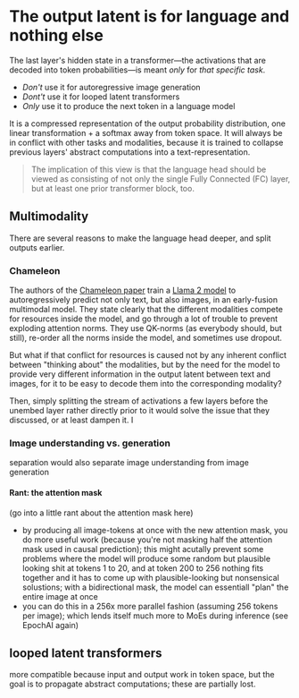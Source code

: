 # The output latent is for language and nothing else

The last layer's hidden state in a transformer&mdash;the activations that are decoded into token probabilities&mdash;is meant *only* for *that specific task*.

- *Don't* use it for autoregressive image generation
- *Dont't* use it for looped latent transformers
- *Only* use it to produce the next token in a language model

It is a compressed representation of the output probability distribution, one linear transformation + a softmax away from token space. It will always be in conflict with other tasks and modalities, because it is trained to collapse previous layers' abstract computations into a text-representation.

> The implication of this view is that the language head should be viewed as consisting of not only the single Fully Connected (FC) layer, but at least one prior transformer block, too.

## Multimodality

There are several reasons to make the language head deeper, and split outputs earlier.

### Chameleon

The authors of the [Chameleon paper](https://arxiv.org/abs/2405.09818) train a [Llama 2 model](https://arxiv.org/abs/2307.09288) to autoregressively predict not only text, but also images, in an early-fusion multimodal model. They state clearly that the different modalities compete for resources inside the model, and go through a lot of trouble to prevent exploding attention norms. They use QK-norms (as everybody should, but still), re-order all the norms inside the model, and sometimes use dropout.

But what if that conflict for resources is caused not by any inherent conflict between "thinking about" the modalities, but by the need for the model to provide very different information in the output latent between text and images, for it to be easy to decode them into the corresponding modality?

Then, simply splitting the stream of activations a few layers before the unembed layer rather directly prior to it would solve the issue that they discussed, or at least dampen it. I 

### Image understanding vs. generation

separation would also separate image understanding from image generation

#### Rant: the attention mask

(go into a little rant about the attention mask here)

- by producing all image-tokens at once with the new attention mask, you do more useful work (because you're not masking half the attention mask used in causal prediction); this might acutally prevent some problems where the model will produce some random but plausible looking shit at tokens 1 to 20, and at token 200 to 256 nothing fits together and it has to come up with plausible-looking but nonsensical solustions; with a bidirectional mask, the model can essentiall "plan" the entire image at once
- you can do this in a 256x more parallel fashion (assuming 256 tokens per image); which lends itself much more to MoEs during inference (see EpochAI again)

## looped latent transformers

more compatible because input and output work in token space, but the goal is to propagate abstract computations; these are partially lost.
